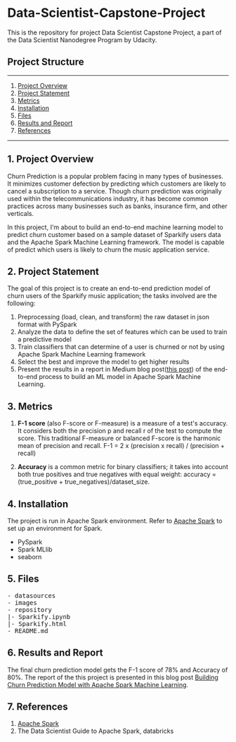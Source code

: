 # Data-Scientist-Capstone-Project
This is the repository for project Data Scientist Capstone Project, a part of the Data Scientist Nanodegree Program by Udacity.

## Project Structure
------
1. [Project Overview](#ProjectOverview)
2. [Project Statement](#ProjectStatement)
3. [Metrics](#Metrics)
4. [Installation](#Installation)
5. [Files](#Files)
6. [Results and Report](#Results&Report)
7. [References](#References)

------
## 1. Project Overview <a name="ProjectOverview"></a> 
Churn Prediction is a popular problem facing in many types of businesses. It minimizes customer defection by predicting which customers are likely to cancel a subscription to a service. 
Though churn prediction was originally used within the telecommunications industry, it has become common practices across many businesses such as banks, insurance firm, and other verticals.

In this project, I'm about to build an end-to-end machine learning model to predict churn customer based on a sample dataset of Sparkify users data and the Apache Spark Machine Learning framework. 
The model is capable of predict which users is likely to churn the music application service.

## 2. Project Statement <a name="ProjectStatement"></a> 
The goal of this project is to create an end-to-end prediction model of churn users of the Sparkify music application; the tasks involved are the following:
1. Preprocessing (load, clean, and transform) the raw dataset in json format with PySpark
2. Analyze the data to define the set of features which can be used to train a predictive model
3. Train classifiers that can determine of a user is churned or not by using Apache Spark Machine Learning framework
4. Select the best and improve the model to get higher results
5. Present the results in a report in Medium blog post([this post](https://medium.com/@think.ai/building-churn-prediction-model-with-apache-spark-machine-learning-b783387811b1)) of the end-to-end process to build an ML model in Apache Spark Machine Learning.

## 3. Metrics
1. **F-1 score** (also F-score or F-measure) is a measure of a test's accuracy. It considers both the precision p and recall r of the test to compute the score. This traditional F-measure or balanced F-score is the harmonic mean of precision and recall. F-1 = 2 x (precision x recall) / (precision + recall)

2. **Accuracy** is a common metric for binary classifiers; it takes into account both true positives and true negatives with equal weight: accuracy = (true_positive + true_negatives)/dataset_size.

## 4. Installation <a name="Installation"></a>
The project is run in Apache Spark environment. Refer to [Apache Spark](https://spark.apache.org) to set up an environment for Spark.
+ PySpark
+ Spark MLlib
+ seaborn
  
## 5. Files <a name="Files"></a>
<pre>
- datasources
- images
- repository
|- Sparkify.ipynb
|- Sparkify.html
- README.md
</pre>

## 6. Results and Report <a name="Results&Report"></a>
The final churn prediction model gets the F-1 score of 78% and Accuracy of 80%.
The report of the this project is presented in this blog post [Building Churn Prediction Model with Apache Spark Machine Learning](https://medium.com/@think.ai/building-churn-prediction-model-with-apache-spark-machine-learning-b783387811b1).

## 7. References <a name="References"></a>
1. [Apache Spark](https://spark.apache.org/docs/latest/api/python/pyspark.sql.html)
2. The Data Scientist Guide to Apache Spark, databricks
